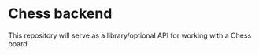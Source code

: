 # Chess backend

This repository will serve as a library/optional API for working with a Chess board
